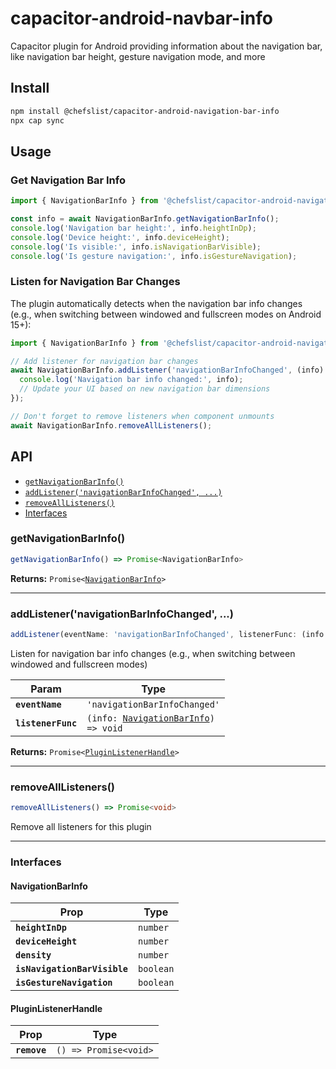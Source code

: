 # capacitor-android-navbar-info

Capacitor plugin for Android providing information about the navigation bar, like navigation bar height, gesture navigation mode, and more

## Install

```bash
npm install @chefslist/capacitor-android-navigation-bar-info
npx cap sync
```

## Usage

### Get Navigation Bar Info

```typescript
import { NavigationBarInfo } from '@chefslist/capacitor-android-navigation-bar-info';

const info = await NavigationBarInfo.getNavigationBarInfo();
console.log('Navigation bar height:', info.heightInDp);
console.log('Device height:', info.deviceHeight);
console.log('Is visible:', info.isNavigationBarVisible);
console.log('Is gesture navigation:', info.isGestureNavigation);
```

### Listen for Navigation Bar Changes

The plugin automatically detects when the navigation bar info changes (e.g., when switching between windowed and fullscreen modes on Android 15+):

```typescript
import { NavigationBarInfo } from '@chefslist/capacitor-android-navigation-bar-info';

// Add listener for navigation bar changes
await NavigationBarInfo.addListener('navigationBarInfoChanged', (info) => {
  console.log('Navigation bar info changed:', info);
  // Update your UI based on new navigation bar dimensions
});

// Don't forget to remove listeners when component unmounts
await NavigationBarInfo.removeAllListeners();
```

## API

<docgen-index>

* [`getNavigationBarInfo()`](#getnavigationbarinfo)
* [`addListener('navigationBarInfoChanged', ...)`](#addlistenernavigationbarinfochanged-)
* [`removeAllListeners()`](#removealllisteners)
* [Interfaces](#interfaces)

</docgen-index>

<docgen-api>
<!--Update the source file JSDoc comments and rerun docgen to update the docs below-->

### getNavigationBarInfo()

```typescript
getNavigationBarInfo() => Promise<NavigationBarInfo>
```

**Returns:** <code>Promise&lt;<a href="#navigationbarinfo">NavigationBarInfo</a>&gt;</code>

--------------------


### addListener('navigationBarInfoChanged', ...)

```typescript
addListener(eventName: 'navigationBarInfoChanged', listenerFunc: (info: NavigationBarInfo) => void) => Promise<PluginListenerHandle>
```

Listen for navigation bar info changes (e.g., when switching between windowed and fullscreen modes)

| Param              | Type                                                                               |
| ------------------ | ---------------------------------------------------------------------------------- |
| **`eventName`**    | <code>'navigationBarInfoChanged'</code>                                            |
| **`listenerFunc`** | <code>(info: <a href="#navigationbarinfo">NavigationBarInfo</a>) =&gt; void</code> |

**Returns:** <code>Promise&lt;<a href="#pluginlistenerhandle">PluginListenerHandle</a>&gt;</code>

--------------------


### removeAllListeners()

```typescript
removeAllListeners() => Promise<void>
```

Remove all listeners for this plugin

--------------------


### Interfaces


#### NavigationBarInfo

| Prop                         | Type                 |
| ---------------------------- | -------------------- |
| **`heightInDp`**             | <code>number</code>  |
| **`deviceHeight`**           | <code>number</code>  |
| **`density`**                | <code>number</code>  |
| **`isNavigationBarVisible`** | <code>boolean</code> |
| **`isGestureNavigation`**    | <code>boolean</code> |


#### PluginListenerHandle

| Prop         | Type                                      |
| ------------ | ----------------------------------------- |
| **`remove`** | <code>() =&gt; Promise&lt;void&gt;</code> |

</docgen-api>
